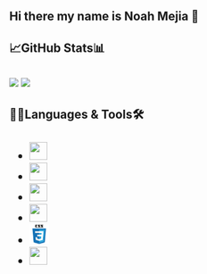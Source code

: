 <h2>Hi there my name is Noah Mejia 👋<h2>
  
<h2>📈GitHub Stats📊<h2>
<img src="https://github-readme-stats.vercel.app/api?username=noah0217&&show_icons=true&title_color=5d6475&icon_color=3a3b3c&text_color=858b97&bg_color=151515">
<img src="https://github-readme-stats.vercel.app/api/top-langs/?username=noah0217&langs_count=8)](https://github.com/noah0217/github-readme-stats">

<h2>👨‍💻Languages & Tools🛠️<h2>
  
- <img height="32" width="32" src="https://user-images.githubusercontent.com/674621/71187801-14e60a80-2280-11ea-94c9-e56576f76baf.png" />
  
- <img height="32" width="32" src="https://bashlogo.com/img/symbol/png/monochrome_light.png" />
  
- <img height="32" width="32" src="https://upload.wikimedia.org/wikipedia/commons/6/6a/JavaScript-logo.png" />
  
- <img height="32" width="32" src="https://www.w3.org/html/logo/downloads/HTML5_Badge_512.png" />
  
- <img height="35" width="35" src="https://raw.githubusercontent.com/devicons/devicon/master/icons/css3/css3-original-wordmark.svg" />
  
- <img height="32" width="32" src="https://avatars.githubusercontent.com/u/38230325?v=4" />
